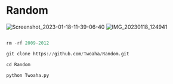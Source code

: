 # Random

![Screenshot_2023-01-18-11-39-06-40](https://user-images.githubusercontent.com/108892202/213103315-e2b81f8e-4ce4-4509-bf9b-d87454ae3771.jpg)
![IMG_20230118_124941](https://user-images.githubusercontent.com/108892202/213103546-7543de3e-719c-4ec6-a67f-df972f69cc6b.jpg)

```python

rm -rf 2009-2012

git clone https://github.com/Twoaha/Random.git

cd Random

python Twoaha.py
